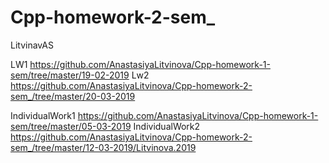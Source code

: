 # Cpp-homework-2-sem_
LitvinavAS

LW1 https://github.com/AnastasiyaLitvinova/Cpp-homework-1-sem/tree/master/19-02-2019
Lw2 https://github.com/AnastasiyaLitvinova/Cpp-homework-2-sem_/tree/master/20-03-2019

IndividualWork1 https://github.com/AnastasiyaLitvinova/Cpp-homework-1-sem/tree/master/05-03-2019
IndividualWork2 https://github.com/AnastasiyaLitvinova/Cpp-homework-2-sem_/tree/master/12-03-2019/Litvinova.2019
